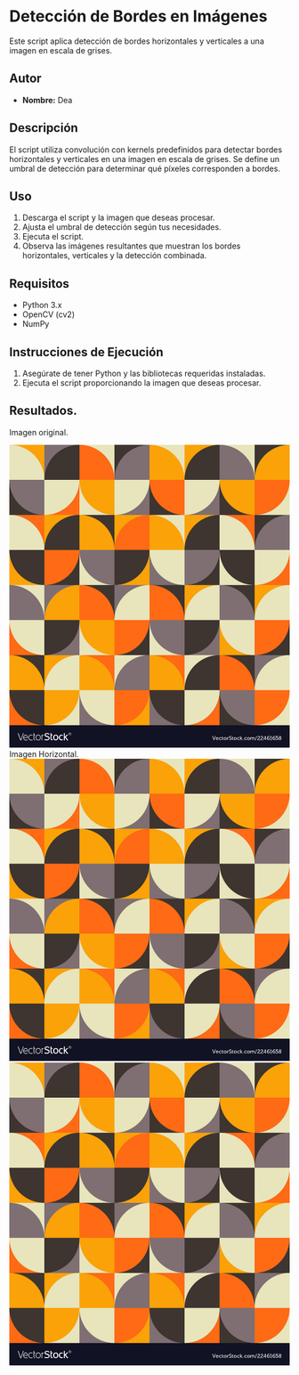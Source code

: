 # Detección de Bordes en Imágenes

Este script aplica detección de bordes horizontales y verticales a una imagen en escala de grises.

## Autor
- **Nombre:** Dea

## Descripción
El script utiliza convolución con kernels predefinidos para detectar bordes horizontales y verticales en una imagen en escala de grises. Se define un umbral de detección para determinar qué píxeles corresponden a bordes.

## Uso
1. Descarga el script y la imagen que deseas procesar.
2. Ajusta el umbral de detección según tus necesidades.
3. Ejecuta el script.
4. Observa las imágenes resultantes que muestran los bordes horizontales, verticales y la detección combinada.

## Requisitos
- Python 3.x
- OpenCV (cv2)
- NumPy

## Instrucciones de Ejecución
1. Asegúrate de tener Python y las bibliotecas requeridas instaladas.
2. Ejecuta el script proporcionando la imagen que deseas procesar.

## Resultados.  
Imagen original.  

![Imagen original](https://github.com/deaangelg/Vision-Artificial-/blob/89617e74773a658f9afe81e2db167409bd267038/P.X._Filtros%20II/patron.jpg)  
Imagen Horizontal.  
![Imagen horizontal](https://github.com/deaangelg/Vision-Artificial-/blob/89617e74773a658f9afe81e2db167409bd267038/P.X._Filtros%20II/patron.jpg)  
![Imagen vertical](https://github.com/deaangelg/Vision-Artificial-/blob/89617e74773a658f9afe81e2db167409bd267038/P.X._Filtros%20II/patron.jpg) 
